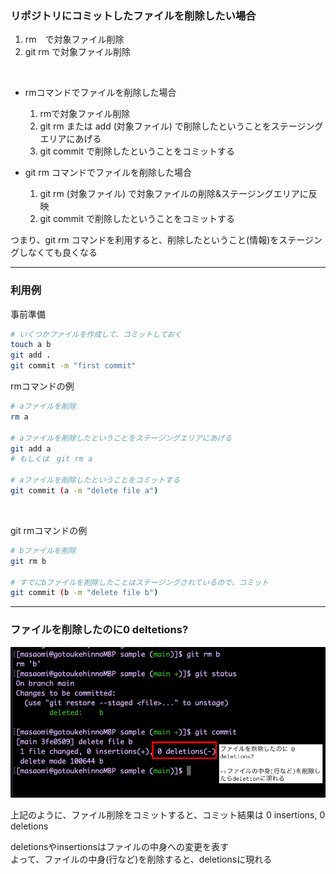 ### リポジトリにコミットしたファイルを削除したい場合

1. rm　で対象ファイル削除
2. git rm で対象ファイル削除

<br>

- rmコマンドでファイルを削除した場合

    1. rmで対象ファイル削除
    2. git rm または add (対象ファイル) で削除したということをステージングエリアにあげる
    3. git commit で削除したということをコミットする


- git rm コマンドでファイルを削除した場合

    1. git rm (対象ファイル) で対象ファイルの削除&ステージングエリアに反映
    2. git commit で削除したということをコミットする

つまり、git rm コマンドを利用すると、削除したということ(情報)をステージングしなくても良くなる

---

### 利用例

事前準備
```bash
# いくつかファイルを作成して、コミットしておく
touch a b
git add .
git commit -m "first commit"
```

rmコマンドの例
```bash
# aファイルを削除
rm a

# aファイルを削除したということをステージングエリアにあげる
git add a
# もしくは　git rm a

# aファイルを削除したということをコミットする
git commit (a -m "delete file a")
```

<br>

git rmコマンドの例
```bash
# bファイルを削除
git rm b

# すでにbファイルを削除したことはステージングされているので、コミット
git commit (b -m "delete file b")
```

---

### ファイルを削除したのに0 deltetions?

<img src="./img/git-rm.png">

上記のように、ファイル削除をコミットすると、コミット結果は 0 insertions, 0 deletions

deletionsやinsertionsはファイルの中身への変更を表す  
よって、ファイルの中身(行など)を削除すると、deletionsに現れる